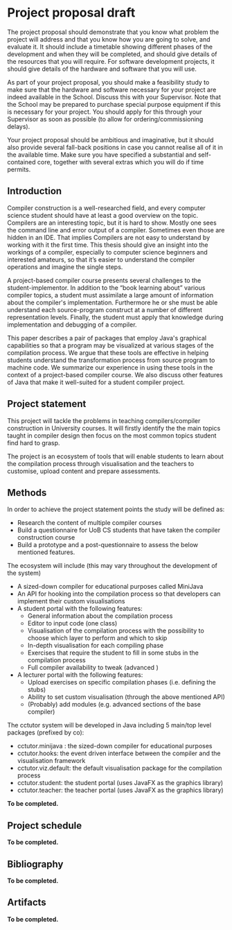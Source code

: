 # Project proposal draft

The project proposal should demonstrate that you know what problem the project will address and that you know how you are going to solve, and evaluate it. It should include a timetable showing different phases of the development and when they will be completed, and should give details of the resources that you will require. For software development projects, it should give details of the hardware and software that you will use.

As part of your project proposal, you should make a feasibility study to make sure that the hardware and software necessary for your project are indeed available in the School. Discuss this with your Supervisor. Note that the School may be prepared to purchase special purpose equipment if this is necessary for your project. You should apply for this through your Supervisor as soon as possible (to allow for ordering/commissioning delays).

Your project proposal should be ambitious and imaginative, but it should also provide several fall-back positions in case you cannot realise all of it in the available time. Make sure you have specified a substantial and self-contained core, together with several extras which you will do if time permits.

## Introduction

Compiler construction is a well-researched field, and every computer science student should
have at least a good overview on the topic. Compilers are an interesting topic, but it is hard
to show. Mostly one sees the command line and error output of a compiler. Sometimes even
those are hidden in an IDE. That implies Compilers are not easy to understand by working
with it the first time. This thesis should give an insight into the workings of a compiler,
especially to computer science beginners and interested amateurs, so that it’s easier to
understand the compiler operations and imagine the single steps.

A project-based compiler course presents several challenges to the student-implementor. In addition to the “book learning about” various compiler topics, a student must assimilate a large amount of information about the compiler's implementation. Furthermore he or she must be able understand each source-program construct at a number of different representation levels. Finally, the student must apply that knowledge during implementation and debugging of a compiler.

This paper describes a pair of packages that employ Java's graphical capabilities so that a program may be visualized at various stages of the compilation process. We argue that these tools are effective in helping students understand the transformation process from source program to machine code. We summarize our experience in using these tools in the context of a project-based compiler course. We also discuss other features of Java that make it well-suited for a student compiler project.

## Project statement

This project will tackle the problems in teaching compilers/compiler construction in University courses.
It will firstly identify the the main topics taught in compiler design then focus
on the most common topics student find hard to grasp.

The project is an ecosystem of tools that will enable students to learn about the compilation
process through visualisation and the teachers to customise, upload content and prepare assessments.

## Methods

In order to achieve the project statement points the study will be defined as:

- Research the content of multiple compiler courses
- Build a questionnaire for UoB CS students that have taken the compiler construction course
- Build a prototype and a post-questionnaire to assess the below mentioned features.

The ecosystem will include (this may vary throughout the development of the system)

- A sized-down compiler for educational purposes called MiniJava
- An API for hooking into the compilation process so that developers can implement their custom visualisations
- A student portal with the following features:
    * General information about the compilation process
    * Editor to input code (one class)
    * Visualisation of the compilation process with the possibility to choose which layer to perform and which to skip
    * In-depth visualisation for each compiling phase
    * Exercises that require the student to fill in some stubs in the compilation process
    * Full compiler availability to tweak (advanced )
- A lecturer portal with the following features:
    * Upload exercises on specific compilation phases (i.e. defining the stubs)
    * Ability to set custom visualisation (through the above mentioned API)
    * (Probably) add modules (e.g. advanced sections of the base compiler)

The cctutor system will be developed in Java including 5 main/top level packages (prefixed by co):

- cctutor.minijava : the sized-down compiler for educational purposes
- cctutor.hooks: the event driven interface between the compiler and the visualisation framework
- cctutor.viz.default: the default visualisation package for the compilation process
- cctutor.student: the student portal (uses JavaFX as the graphics library)
- cctutor.teacher: the teacher portal (uses JavaFX as the graphics library)

**To be completed.**

## Project schedule

**To be completed.**

## Bibliography

**To be completed.**

## Artifacts

**To be completed.**